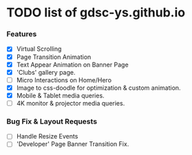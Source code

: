 # TODO list of gdsc-ys.github.io

### Features

- [x] Virtual Scrolling
- [x] Page Transition Animation
- [x] Text Appear Animation on Banner Page
- [x] 'Clubs' gallery page.
- [ ] Micro Interactions on Home/Hero
- [x] Image to css-doodle for optimization & custom animation.
- [x] Mobile & Tablet media queries.
- [ ] 4K monitor & projector media queries.

### Bug Fix & Layout Requests

- [ ] Handle Resize Events
- [ ] 'Developer' Page Banner Transition Fix.
